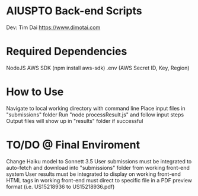 # AIUSPTO Back-end Scripts

Dev: Tim Dai
https://www.dimotai.com

# Required Dependencies

NodeJS
AWS SDK (npm install aws-sdk)
.env (AWS Secret ID, Key, Region)

# How to Use

Navigate to local working directory with command line
Place input files in "submissions" folder
Run "node processResult.js" and follow input steps
Output files will show up in "results" folder if successful

# TO/DO @ Final Enviroment

Change Haiku model to Sonnett 3.5
User submissions must be integrated to auto-fetch and download into "submissions" folder from working front-end system
User results must be integrated to display on working front-end
HTML tags in working front-end must direct to specific file in a PDF preview format (i.e. <Reference>US15218936</Reference> to US15218936.pdf)
